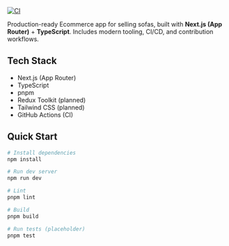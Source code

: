 [![CI](https://github.com/beo1123/sofa-ecommerce.git/actions/workflows/ci.yml/badge.svg)](https://github.com/beo1123/sofa-ecommerce.git/actions/workflows/ci.yml)

Production-ready Ecommerce app for selling sofas, built with **Next.js (App Router)** + **TypeScript**.
Includes modern tooling, CI/CD, and contribution workflows.

## Tech Stack

- Next.js (App Router)
- TypeScript
- pnpm
- Redux Toolkit (planned)
- Tailwind CSS (planned)
- GitHub Actions (CI)

## Quick Start

```bash
# Install dependencies
npm install

# Run dev server
npm run dev

# Lint
pnpm lint

# Build
pnpm build

# Run tests (placeholder)
pnpm test